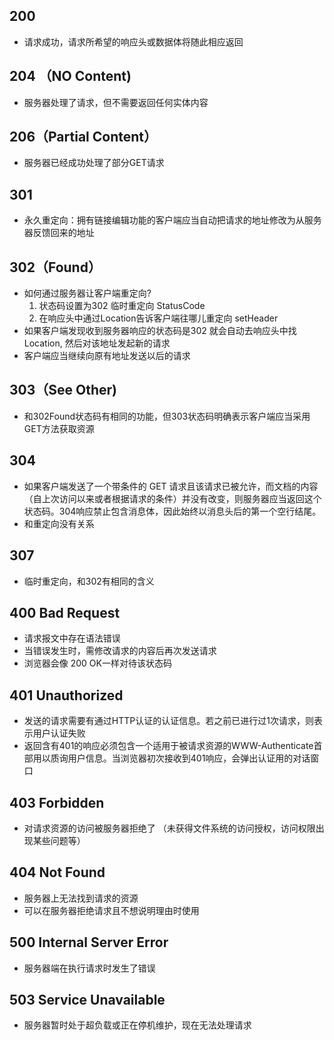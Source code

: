 ## 200

- 请求成功，请求所希望的响应头或数据体将随此相应返回

## 204 （NO Content)

- 服务器处理了请求，但不需要返回任何实体内容

## 206（Partial Content）

- 服务器已经成功处理了部分GET请求

## 301

- 永久重定向：拥有链接编辑功能的客户端应当自动把请求的地址修改为从服务器反馈回来的地址 

## 302（Found）

- 如何通过服务器让客户端重定向?
  1. 状态码设置为302   临时重定向  StatusCode
  2. 在响应头中通过Location告诉客户端往哪儿重定向 setHeader
- 如果客户端发现收到服务器响应的状态码是302 就会自动去响应头中找 Location, 然后对该地址发起新的请求
- 客户端应当继续向原有地址发送以后的请求 

## 303（See Other)

- 和302Found状态码有相同的功能，但303状态码明确表示客户端应当采用GET方法获取资源

## 304

- 如果客户端发送了一个带条件的 GET 请求且该请求已被允许，而文档的内容（自上次访问以来或者根据请求的条件）并没有改变，则服务器应当返回这个状态码。304响应禁止包含消息体，因此始终以消息头后的第一个空行结尾。 
- 和重定向没有关系

## 307

- 临时重定向，和302有相同的含义

## 400 Bad Request

- 请求报文中存在语法错误
- 当错误发生时，需修改请求的内容后再次发送请求
- 浏览器会像 200 OK一样对待该状态码

## 401 Unauthorized

- 发送的请求需要有通过HTTP认证的认证信息。若之前已进行过1次请求，则表示用户认证失败
- 返回含有401的响应必须包含一个适用于被请求资源的WWW-Authenticate首部用以质询用户信息。当浏览器初次接收到401响应，会弹出认证用的对话窗口

## 403 Forbidden

- 对请求资源的访问被服务器拒绝了 （未获得文件系统的访问授权，访问权限出现某些问题等）

## 404 Not Found

- 服务器上无法找到请求的资源
- 可以在服务器拒绝请求且不想说明理由时使用

## 500 Internal Server Error

- 服务器端在执行请求时发生了错误

## 503 Service Unavailable

- 服务器暂时处于超负载或正在停机维护，现在无法处理请求

